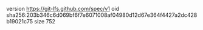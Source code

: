 version https://git-lfs.github.com/spec/v1
oid sha256:203b346c6d069bf6f7e6071008af04980d12d67e364f4427a2dc428b19021c75
size 752
